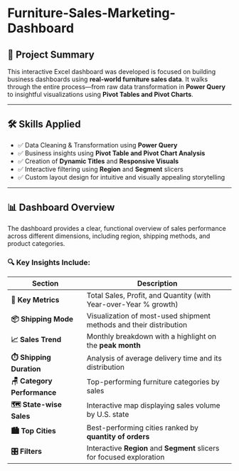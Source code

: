 # Furniture-Sales-Marketing-Dashboard

## 📘 Project Summary

This interactive Excel dashboard was developed is focused on building business dashboards using **real-world furniture sales data**. It walks through the entire process—from raw data transformation in **Power Query** to insightful visualizations using **Pivot Tables and Pivot Charts**.

---

## 🛠️ Skills Applied

- ✅ Data Cleaning & Transformation using **Power Query**
- ✅ Business insights using **Pivot Table and Pivot Chart Analysis**
- ✅ Creation of **Dynamic Titles** and **Responsive Visuals**
- ✅ Interactive filtering using **Region** and **Segment** slicers
- ✅ Custom layout design for intuitive and visually appealing storytelling

---

## 📊 Dashboard Overview

The dashboard provides a clear, functional overview of sales performance across different dimensions, including region, shipping methods, and product categories.

### 🔍 Key Insights Include:

| Section              | Description                                                                 |
|----------------------|-----------------------------------------------------------------------------|
| **📌 Key Metrics**         | Total Sales, Profit, and Quantity (with Year-over-Year % growth)         |
| **📦 Shipping Mode**       | Visualization of most-used shipment methods and their distribution       |
| **📈 Sales Trend**         | Monthly breakdown with a highlight on the **peak month**                 |
| **⏱️ Shipping Duration**   | Analysis of average delivery time and its distribution                  |
| **🪑 Category Performance**| Top-performing furniture categories by sales                             |
| **🗺️ State-wise Sales**     | Interactive map displaying sales volume by U.S. state                   |
| **🏙️ Top Cities**           | Best-performing cities ranked by **quantity of orders**                 |
| **🎛️ Filters**              | Interactive **Region** and **Segment** slicers for focused exploration   |


